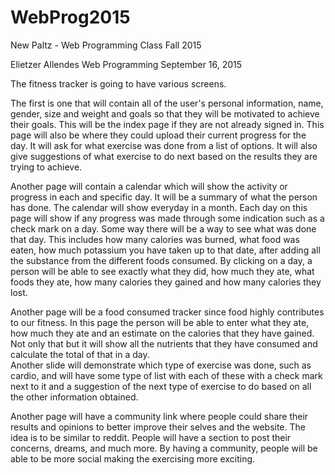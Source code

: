 # WebProg2015
New Paltz - Web Programming Class Fall 2015

Elietzer Allendes
Web Programming 
September 16, 2015

The fitness tracker is going to have various screens. 

The first is one that will contain all of the user's personal information, name, gender, size and weight and goals so that they will be motivated to achieve their goals. This will be the index page if they are not already signed in. This page will also be where they could upload their current progress for the day. It will ask for what exercise was done from a list of options. It will also give suggestions of what exercise to do next based on the results they are trying to achieve.

Another page will contain a calendar which will show the activity or progress in each and specific day. It will be a summary of what the person has done. The calendar will show everyday in a month. Each day on this page will show if any progress was made through some indication such as a check mark on a day. Some way there will be a way to see what was done that day. This includes how many calories was burned, what food was eaten, how much potassium you have taken up to that date, after adding all the substance from the different foods consumed. By clicking on a day, a person will be able to see exactly what they did, how much they ate, what foods they ate, how many calories they gained and how many calories they lost. 

Another page will be a food consumed tracker since food highly contributes to our fitness. In this page the person will be able to enter what they ate, how much they ate and an estimate on the calories that they have gained. Not only that but it will show all the nutrients that they have consumed and calculate the total of that in a day.  
Another slide will demonstrate which type of exercise was done, such as cardio, and will have some type of list with each of these with a check mark next to it and a suggestion of the next type of exercise to do based on all the other information obtained. 

Another page will have a community link where people could share their results and opinions to better improve their selves and the website. The idea is to be similar to reddit. People will have a section to post their concerns, dreams, and much more. By having a community, people will be able to be more social making the exercising more exciting. 

